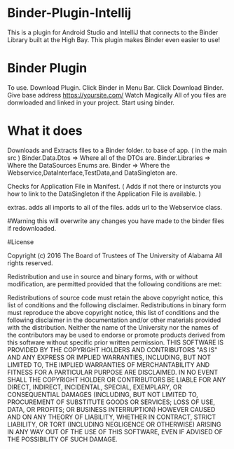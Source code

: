 # Binder-Plugin-Intellij
This is a plugin for Android Studio and IntelliJ that connects to the Binder Library built at the High Bay. This plugin makes Binder even easier to use!

# Binder Plugin
To use.
Download Plugin.
Click Binder in Menu Bar.
Click Download Binder.
Give base address https://yoursite.com/
Watch Magically All of you files are donwloaded and linked in your project. 
Start using binder.


# What it does
Downloads and Extracts files to a Binder folder.
to base of app. ( in the main src ) 
Binder.Data.Dtos => Where all of the DTOs are.
Binder.Libraries => Where the DataSources Enums are.
Binder => Where the Webservice,DataInterface,TestData,and DataSingleton are.

Checks for Application File in Manifest. ( Adds if not there or insturcts you how to link to the DataSingleton if the Application File is available. )

extras.
adds all imports to all of the files.
adds url to the Webservice class.

#Warning this will overwrite any changes you have made to the binder files if redownloaded.


#License

Copyright (c) 2016 The Board of Trustees of The University of Alabama All rights reserved.

Redistribution and use in source and binary forms, with or without modification, are permitted provided that the following conditions are met:

Redistributions of source code must retain the above copyright notice, this list of conditions and the following disclaimer.
Redistributions in binary form must reproduce the above copyright notice, this list of conditions and the following disclaimer in the documentation and/or other materials provided with the distribution.
Neither the name of the University nor the names of the contributors may be used to endorse or promote products derived from this software without specific prior written permission.
THIS SOFTWARE IS PROVIDED BY THE COPYRIGHT HOLDERS AND CONTRIBUTORS "AS IS" AND ANY EXPRESS OR IMPLIED WARRANTIES, INCLUDING, BUT NOT LIMITED TO, THE IMPLIED WARRANTIES OF MERCHANTABILITY AND FITNESS FOR A PARTICULAR PURPOSE ARE DISCLAIMED. IN NO EVENT SHALL THE COPYRIGHT HOLDER OR CONTRIBUTORS BE LIABLE FOR ANY DIRECT, INDIRECT, INCIDENTAL, SPECIAL, EXEMPLARY, OR CONSEQUENTIAL DAMAGES (INCLUDING, BUT NOT LIMITED TO, PROCUREMENT OF SUBSTITUTE GOODS OR SERVICES; LOSS OF USE, DATA, OR PROFITS; OR BUSINESS INTERRUPTION) HOWEVER CAUSED AND ON ANY THEORY OF LIABILITY, WHETHER IN CONTRACT, STRICT LIABILITY, OR TORT (INCLUDING NEGLIGENCE OR OTHERWISE) ARISING IN ANY WAY OUT OF THE USE OF THIS SOFTWARE, EVEN IF ADVISED OF THE POSSIBILITY OF SUCH DAMAGE.

